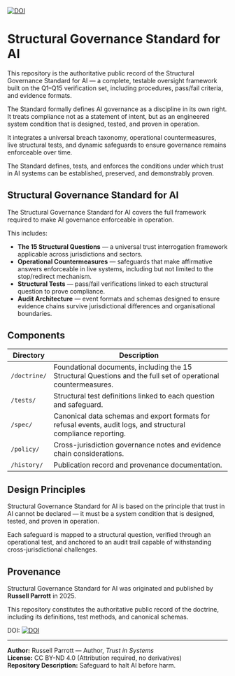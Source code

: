 [![DOI](https://zenodo.org/badge/1038390482.svg)](https://doi.org/10.5281/zenodo.16880174)

# Structural Governance Standard for AI

This repository is the authoritative public record of the Structural Governance Standard for AI — a complete, testable oversight framework built on the Q1–Q15 verification set, including procedures, pass/fail criteria, and evidence formats.

The Standard formally defines AI governance as a discipline in its own right. It treats compliance not as a statement of intent, but as an engineered system condition that is designed, tested, and proven in operation.

It integrates a universal breach taxonomy, operational countermeasures, live structural tests, and dynamic safeguards to ensure governance remains enforceable over time.

The Standard defines, tests, and enforces the conditions under which trust in AI systems can be established, preserved, and demonstrably proven.

##  Structural Governance Standard for AI

The Structural Governance Standard for AI covers the full framework required to make AI governance enforceable in operation.  

This includes:

- **The 15 Structural Questions** — a universal trust interrogation framework applicable across jurisdictions and sectors.
- **Operational Countermeasures** — safeguards that make affirmative answers enforceable in live systems, including but not limited to the stop/redirect mechanism.
- **Structural Tests** — pass/fail verifications linked to each structural question to prove compliance.
- **Audit Architecture** — event formats and schemas designed to ensure evidence chains survive jurisdictional differences and organisational boundaries.

## Components

| Directory | Description |
|-----------|-------------|
| `/doctrine/` | Foundational documents, including the 15 Structural Questions and the full set of operational countermeasures. |
| `/tests/` | Structural test definitions linked to each question and safeguard. |
| `/spec/` | Canonical data schemas and export formats for refusal events, audit logs, and structural compliance reporting. |
| `/policy/` | Cross-jurisdiction governance notes and evidence chain considerations. |
| `/history/` | Publication record and provenance documentation. |

## Design Principles

Structural Governance Standard for AI is based on the principle that trust in AI cannot be declared — it must be a system condition that is designed, tested, and proven in operation.

Each safeguard is mapped to a structural question, verified through an operational test, and anchored to an audit trail capable of withstanding cross-jurisdictional challenges.

## Provenance

Structural Governance Standard for AI was originated and published by **Russell Parrott** in 2025.  

This repository constitutes the authoritative public record of the doctrine, including its definitions, test methods, and canonical schemas.

DOI: [![DOI](https://zenodo.org/badge/1038390482.svg)](https://doi.org/10.5281/zenodo.16880174)


---

**Author:** Russell Parrott — Author, *Trust in Systems*  
**License:** CC BY-ND 4.0 (Attribution required, no derivatives)  
**Repository Description:** Safeguard to halt AI before harm.  
